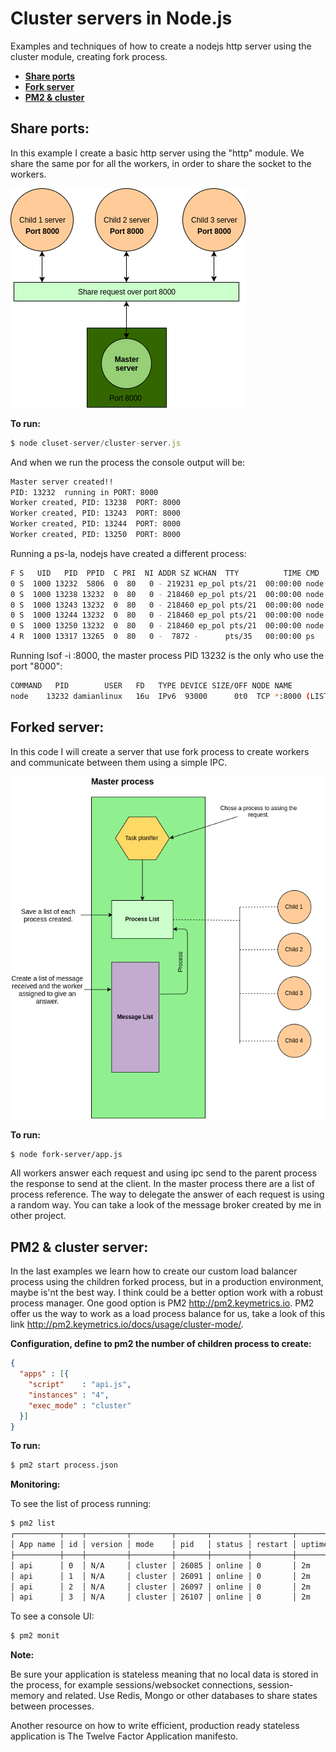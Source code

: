 # Cluster servers in Node.js
Examples and techniques of how to create a nodejs http server using the cluster module, creating fork process.

- **[Share ports]**
- **[Fork server]**
- **[PM2 & cluster]**

[Share ports]:https://github.com/damiancipolat/Cluster-servers/blob/master/README.md#share-ports
[Fork server]:https://github.com/damiancipolat/Cluster-servers/blob/master/README.md#forked-server
[PM2 & cluster]:https://github.com/damiancipolat/Cluster-servers/blob/master/README.md#pm2--cluster-server

## Share ports:
In this example I create a basic http server using the "http" module. We share the same por for all the workers, in order to share the socket to the workers.

![N|Solid](https://github.com/damiancipolat/Cluster-servers/blob/master/doc/sharing-ports.png?raw=true)

**To run:**

```js
$ node cluset-server/cluster-server.js
```

And when we run the process the console output will be:

```sh
Master server created!!
PID: 13232  running in PORT: 8000
Worker created, PID: 13238  PORT: 8000
Worker created, PID: 13243  PORT: 8000
Worker created, PID: 13244  PORT: 8000
Worker created, PID: 13250  PORT: 8000
```

Running a ps-la, nodejs have created a different process:

```sh
F S   UID   PID  PPID  C PRI  NI ADDR SZ WCHAN  TTY          TIME CMD
0 S  1000 13232  5806  0  80   0 - 219231 ep_pol pts/21  00:00:00 node
0 S  1000 13238 13232  0  80   0 - 218460 ep_pol pts/21  00:00:00 node
0 S  1000 13243 13232  0  80   0 - 218460 ep_pol pts/21  00:00:00 node
0 S  1000 13244 13232  0  80   0 - 218460 ep_pol pts/21  00:00:00 node
0 S  1000 13250 13232  0  80   0 - 218460 ep_pol pts/21  00:00:00 node
4 R  1000 13317 13265  0  80   0 -  7872 -      pts/35   00:00:00 ps
```

Running lsof -i :8000, the master process PID 13232 is the only who use the port "8000":

```sh
COMMAND   PID        USER   FD   TYPE DEVICE SIZE/OFF NODE NAME
node    13232 damianlinux   16u  IPv6  93000      0t0  TCP *:8000 (LISTEN)
```

## Forked server:
In this code I will create a server that use fork process to create workers and communicate between them using a simple IPC.

![N|Solid](https://github.com/damiancipolat/Cluster-servers/blob/master/doc/message.png?raw=true)

**To run:**

```sh
$ node fork-server/app.js
```

All workers answer each request and using ipc send to the parent process the response to send at the client. In the master process there are a list of process reference. The way to delegate the answer of each request is using a random way. You can take a look of the message broker created by me in other project.

## PM2 & cluster server:
In the last examples we learn how to create our custom load balancer process using the children forked process, but in a production environment, maybe is'nt the best way. I think could be a better option work with a robust process manager. One good option is PM2 http://pm2.keymetrics.io. PM2 offer us the way to work as a load process balance for us, take a look of this link http://pm2.keymetrics.io/docs/usage/cluster-mode/.

**Configuration, define to pm2 the number of children process to create:**

```json
{
  "apps" : [{
    "script"    : "api.js",
    "instances" : "4",
    "exec_mode" : "cluster" 
  }]
}
```

**To run:**

```sh
$ pm2 start process.json
```

**Monitoring:**

To see the list of process running:

```sh
$ pm2 list
┌──────────┬────┬─────────┬─────────┬───────┬────────┬─────────┬────────┬─────┬───────────┬─────────────┬──────────┐
│ App name │ id │ version │ mode    │ pid   │ status │ restart │ uptime │ cpu │ mem       │ user        │ watching │
├──────────┼────┼─────────┼─────────┼───────┼────────┼─────────┼────────┼─────┼───────────┼─────────────┼──────────┤
│ api      │ 0  │ N/A     │ cluster │ 26085 │ online │ 0       │ 2m     │ 0%  │ 37.3 MB   │ damianlinux │ disabled │
│ api      │ 1  │ N/A     │ cluster │ 26091 │ online │ 0       │ 2m     │ 0%  │ 37.1 MB   │ damianlinux │ disabled │
│ api      │ 2  │ N/A     │ cluster │ 26097 │ online │ 0       │ 2m     │ 0%  │ 36.8 MB   │ damianlinux │ disabled │
│ api      │ 3  │ N/A     │ cluster │ 26107 │ online │ 0       │ 2m     │ 0%  │ 37.2 MB   │ damianlinux │ disabled |

```

To see a console UI:

```sh
$ pm2 monit
```

**Note:**

Be sure your application is stateless meaning that no local data is stored in the process, for example sessions/websocket connections, session-memory and related. Use Redis, Mongo or other databases to share states between processes.

Another resource on how to write efficient, production ready stateless application is The Twelve Factor Application manifesto.
